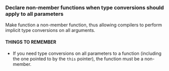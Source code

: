 ### Declare non-member functions when type conversions should apply to all parameters 
Make function a non-member function, thus allowing compilers to perform implicit type conversions on all arguments.
#### THINGS TO REMEMBER
* If you need type conversions on all parameters to a function (including the one pointed to by the `this` pointer), the function must be a non-member.